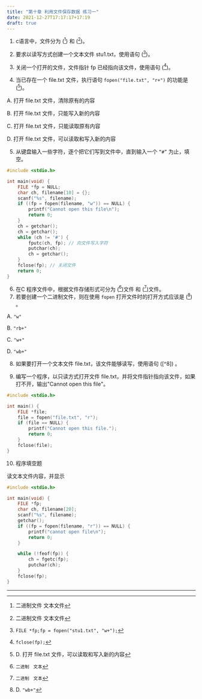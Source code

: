 ```yaml
---
title: "第十章 利用文件保存数据 练习一"
date: 2021-12-27T17:17:17+17:19
draft: true
---
```


<!--more-->



1. c语言中，文件分为 ([^1]) 和 ([^1])。



2. 要求以读写方式创建一个文本文件 stu1.txt，使用语句  ([^2])。



3. 关闭一个打开的文件，文件指针 fp 已经指向该文件，使用语句  ([^3])。



4. 当已存在一个 file.txt 文件，执行语句 `fopen("file.txt", "r+")`  的功能是  ([^4])。

A. 打开 file.txt 文件，清除原有的内容

B. 打开 file.txt 文件，只能写入新的内容

C. 打开 file.txt 文件，只能读取原有内容

D. 打开 file.txt 文件，可以读取和写入新的内容

5. 从键盘输入一些字符，逐个把它们写到文件中，直到输入一个 `“#”` 为止，填空。

```c
#include <stdio.h>

int main(void) {
    FILE *fp = NULL;
    char ch, filename[10] = {};
    scanf("%s", filename);
    if ((fp = fopen(filename, "w")) == NULL) {
        printf("Cannot open this file\n");
        return 0;
    }
    ch = getchar();
    ch = getchar();
    while (ch != '#') {
        fputc(ch, fp); // 向文件写入字符
        putchar(ch);
        ch = getchar();
    }
    fclose(fp); // 关闭文件
    return 0;
}
```



6. 在C 程序文件中，根据文件存储形式可分为 ([^6])文件 和 ([^6])文件。
7. 若要创建一个二进制文件，则在使用 `fopen` 打开文件时的打开方式应该是  ([^7]) 。

A. `"w"` 

B. `"rb+"` 

C. `"w+"` 

D. `"wb+"`



8. 如果要打开一个文本文件 file.txt，该文件能够读写，使用语句  ([^8]) 。



9. 编写一个程序，以只读方式打开文件 file.txt，并将文件指针指向该文件，如果打不开，输出"Cannot open this file"。

```c
#include <stdio.h>

int main() {
    FILE *file;
    file = fopen("file.txt", "r");
    if (file == NULL) {
        printf("Cannot open this file.");
        return 0;
    }
    fclose(file);
}
```



10. 程序填空题

读文本文件内容，并显示

```c
#include <stdio.h>

int main(void) {
    FILE *fp;
    char ch, filename[20];
    scanf("%s", filename);
    getchar();
    if ((fp = fopen(filename, "r")) == NULL) {
        printf("cannot open file\n");
        return 0;
    }

    while (!feof(fp)) {
        ch = fgetc(fp);
        putchar(ch);
    }
    fclose(fp);
}
```



------

[^1]: 二进制文件   文本文件

[^2]: `FILE *fp;fp = fopen("stu1.txt", "w+");`
[^3]: `fclose(fp);`
[^4]: D. 打开 file.txt 文件，可以读取和写入新的内容
[^6]: `二进制 ` `文本`
[^7]: D. `"wb+"`

